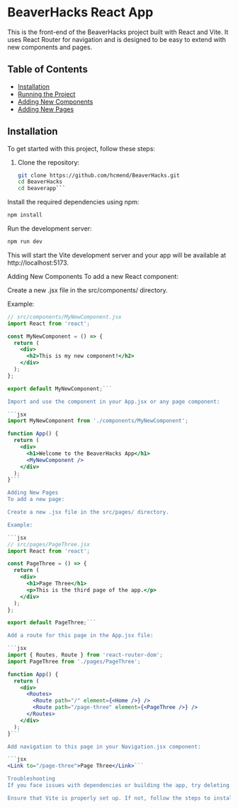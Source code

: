 # BeaverHacks React App

This is the front-end of the BeaverHacks project built with React and Vite. It uses React Router for navigation and is designed to be easy to extend with new components and pages.

## Table of Contents

- [Installation](#installation)
- [Running the Project](#running-the-project)
- [Adding New Components](#adding-new-components)
- [Adding New Pages](#adding-new-pages)

## Installation

To get started with this project, follow these steps:

1. Clone the repository:

   ```bash
   git clone https://github.com/hcmend/BeaverHacks.git
   cd BeaverHacks
   cd beaverapp```

Install the required dependencies using npm:

```bash
npm install
```
Run the development server:

```bash
npm run dev
```

This will start the Vite development server and your app will be available at http://localhost:5173.

Adding New Components
To add a new React component:

Create a new .jsx file in the src/components/ directory.

Example:

```jsx
// src/components/MyNewComponent.jsx
import React from 'react';

const MyNewComponent = () => {
  return (
    <div>
      <h2>This is my new component!</h2>
    </div>
  );
};

export default MyNewComponent;```

Import and use the component in your App.jsx or any page component:

```jsx
import MyNewComponent from './components/MyNewComponent';

function App() {
  return (
    <div>
      <h1>Welcome to the BeaverHacks App</h1>
      <MyNewComponent />
    </div>
  );
}```

Adding New Pages
To add a new page:

Create a new .jsx file in the src/pages/ directory.

Example:

```jsx
// src/pages/PageThree.jsx
import React from 'react';

const PageThree = () => {
  return (
    <div>
      <h1>Page Three</h1>
      <p>This is the third page of the app.</p>
    </div>
  );
};

export default PageThree;```

Add a route for this page in the App.jsx file:

```jsx
import { Routes, Route } from 'react-router-dom';
import PageThree from './pages/PageThree';

function App() {
  return (
    <div>
      <Routes>
        <Route path="/" element={<Home />} />
        <Route path="/page-three" element={<PageThree />} />
      </Routes>
    </div>
  );
}```

Add navigation to this page in your Navigation.jsx component:

```jsx
<Link to="/page-three">Page Three</Link>```

Troubleshooting
If you face issues with dependencies or building the app, try deleting the node_modules/ folder and running npm install again.

Ensure that Vite is properly set up. If not, follow the steps to install and configure it.

